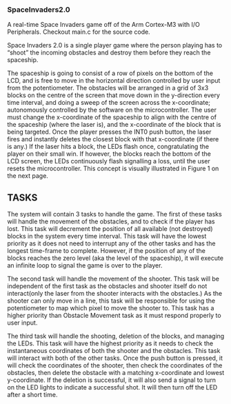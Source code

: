 ### SpaceInvaders2.0
A real-time Space Invaders game off of the Arm Cortex-M3 with I/O Peripherals. Checkout main.c for the source code.

Space Invaders 2.0 is a single player game where the person playing has to “shoot” the incoming obstacles and destroy them before they reach the spaceship.

The spaceship is going to consist of a row of pixels on the bottom of the LCD, and is free to move in the horizontal direction controlled by user input from the potentiometer. The obstacles will be arranged in a grid of 3x3 blocks on the centre of the screen that move down in the y-direction every time interval, and doing a sweep of the screen across the x-coordinate; autonomously controlled by the software on the microcontroller. The user must change the x-coordinate of the spaceship to align with the centre of the spaceship (where the laser is), and the x-coordinate of the block that is being targeted. Once the player presses the INT0 push button, the laser fires and instantly deletes the closest block with that x-coordinate (if there is any.) If the laser hits a block, the LEDs flash once, congratulating the player on their small win. If however, the blocks reach the bottom of the LCD screen, the LEDs continuously flash signalling a loss, until the user resets the microcontroller. This concept is visually illustrated in Figure 1 on the next page.

## TASKS

The system will contain 3 tasks to handle the game. The first of these tasks will handle the movement of the obstacles, and to check if the player has lost. This task will decrement the position of all available (not destroyed) blocks in the system every time interval. This task will have the lowest priority as it does not need to interrupt any of the other tasks and has the longest time-frame to complete. However, if the position of any of the blocks reaches the zero level (aka the level of the spaceship), it will execute an infinite loop to signal the game is over to the player. 

The second task will handle the movement of the shooter. This task will be independent of the first task as the obstacles and shooter itself do not interact(only the laser from the shooter interacts with the obstacles.) As the shooter can only move in a line, this task will be responsible for using the potentiometer to map which pixel to move the shooter to. This task has a higher priority than Obstacle Movement task as it must respond properly to user input. 

The third task will handle the shooting, deletion of the blocks, and managing the LEDs. This task will have the highest priority as it needs to check the instantaneous coordinates of both the shooter and the obstacles. This task will interact with both of the other tasks. Once the push button is pressed, it will check the coordinates of the shooter, then check the coordinates of the obstacles, then delete the obstacle with a matching x-coordinate and lowest y-coordinate. If the deletion is successful, it will also send a signal to turn on the LED lights to indicate a successful shot. It will then turn off the LED after a short time.
